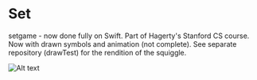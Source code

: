 # Set
setgame - now done fully on Swift. Part of Hagerty's Stanford CS course. Now with drawn symbols and animation (not complete).
See separate repository (drawTest) for the rendition of the squiggle.

![Alt text](relative/path/to/img.jpg?raw=true "Title")
